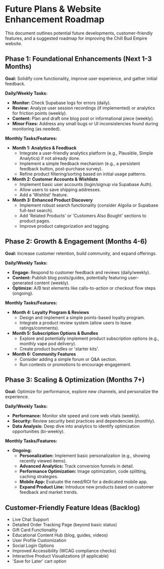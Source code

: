 # Future Plans & Website Enhancement Roadmap

This document outlines potential future developments, customer-friendly features, and a suggested roadmap for improving the Chill Bud Empire website.

## Phase 1: Foundational Enhancements (Next 1-3 Months)

**Goal:** Solidify core functionality, improve user experience, and gather initial feedback.

**Daily/Weekly Tasks:**
*   **Monitor:** Check Supabase logs for errors (daily).
*   **Review:** Analyze user session recordings (if implemented) or analytics for friction points (weekly).
*   **Content:** Plan and draft one blog post or informational piece (weekly).
*   **Minor Fixes:** Address any small bugs or UI inconsistencies found during monitoring (as needed).

**Monthly Tasks/Features:**
*   **Month 1: Analytics & Feedback**
    *   Integrate a user-friendly analytics platform (e.g., Plausible, Simple Analytics) if not already done.
    *   Implement a simple feedback mechanism (e.g., a persistent feedback button, post-purchase survey).
    *   Refine product filtering/sorting based on initial usage patterns.
*   **Month 2: Customer Accounts & Wishlists**
    *   Implement basic user accounts (login/signup via Supabase Auth).
    *   Allow users to save shipping addresses.
    *   Add a 'Wishlist' feature.
*   **Month 3: Enhanced Product Discovery**
    *   Implement robust search functionality (consider Algolia or Supabase full-text search).
    *   Add 'Related Products' or 'Customers Also Bought' sections to product pages.
    *   Improve product categorization and tagging.

## Phase 2: Growth & Engagement (Months 4-6)

**Goal:** Increase customer retention, build community, and expand offerings.

**Daily/Weekly Tasks:**
*   **Engage:** Respond to customer feedback and reviews (daily/weekly).
*   **Content:** Publish blog posts/guides, potentially featuring user-generated content (weekly).
*   **Optimize:** A/B test elements like calls-to-action or checkout flow steps (ongoing).

**Monthly Tasks/Features:**
*   **Month 4: Loyalty Program & Reviews**
    *   Design and implement a simple points-based loyalty program.
    *   Integrate a product review system (allow users to leave ratings/comments).
*   **Month 5: Subscription Options & Bundles**
    *   Explore and potentially implement product subscription options (e.g., monthly vape pod delivery).
    *   Create product bundles or 'starter kits'.
*   **Month 6: Community Features**
    *   Consider adding a simple forum or Q&A section.
    *   Run contests or promotions to encourage engagement.

## Phase 3: Scaling & Optimization (Months 7+)

**Goal:** Optimize for performance, explore new channels, and personalize the experience.

**Daily/Weekly Tasks:**
*   **Performance:** Monitor site speed and core web vitals (weekly).
*   **Security:** Review security best practices and dependencies (monthly).
*   **Data Analysis:** Deep dive into analytics to identify optimization opportunities (bi-weekly).

**Monthly Tasks/Features:**
*   **Ongoing:**
    *   **Personalization:** Implement basic personalization (e.g., showing recently viewed items).
    *   **Advanced Analytics:** Track conversion funnels in detail.
    *   **Performance Optimization:** Image optimization, code splitting, caching strategies.
    *   **Mobile App:** Evaluate the need/ROI for a dedicated mobile app.
    *   **Expand Product Line:** Introduce new products based on customer feedback and market trends.

## Customer-Friendly Feature Ideas (Backlog)

*   Live Chat Support
*   Detailed Order Tracking Page (beyond basic status)
*   Gift Card Functionality
*   Educational Content Hub (blog, guides, videos)
*   User Profile Customization
*   Social Login Options
*   Improved Accessibility (WCAG compliance checks)
*   Interactive Product Visualizations (if applicable)
*   'Save for Later' cart option